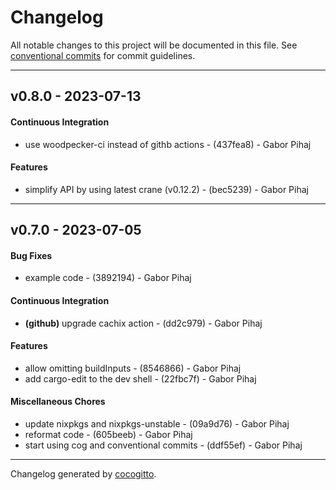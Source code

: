 # Changelog
All notable changes to this project will be documented in this file. See [conventional commits](https://www.conventionalcommits.org/) for commit guidelines.

- - -
## v0.8.0 - 2023-07-13
#### Continuous Integration
- use woodpecker-ci instead of githb actions - (437fea8) - Gabor Pihaj
#### Features
- simplify API by using latest crane (v0.12.2) - (bec5239) - Gabor Pihaj

- - -

## v0.7.0 - 2023-07-05
#### Bug Fixes
- example code - (3892194) - Gabor Pihaj
#### Continuous Integration
- **(github)** upgrade cachix action - (dd2c979) - Gabor Pihaj
#### Features
- allow omitting buildInputs - (8546866) - Gabor Pihaj
- add cargo-edit to the dev shell - (22fbc7f) - Gabor Pihaj
#### Miscellaneous Chores
- update nixpkgs and nixpkgs-unstable - (09a9d76) - Gabor Pihaj
- reformat code - (605beeb) - Gabor Pihaj
- start using cog and conventional commits - (ddf55ef) - Gabor Pihaj

- - -

Changelog generated by [cocogitto](https://github.com/cocogitto/cocogitto).